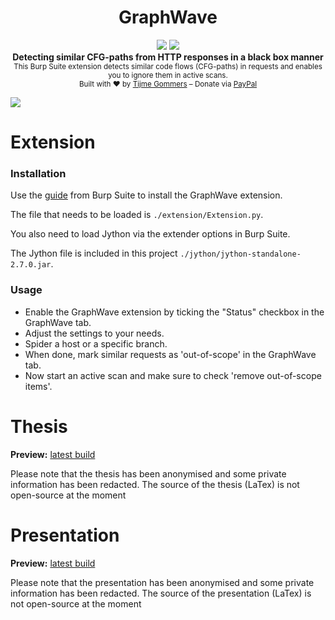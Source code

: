 <h1 align="center">GraphWave</h1>
<p align="center">
    <a href="https://github.com/renegadev22/graphwave/blob/master/LICENSE.md"><img src="https://raw.finnwea.com/shield/?firstText=License&secondText=MIT" /></a>
    <a href="https://github.com/renegadev22/graphwave/releases"><img src="https://raw.finnwea.com/shield/?typeKey=SemverVersion&typeValue1=graphwave&typeValue2=master&typeValue4=Beta&cache=5"></a>
    <br/>
    <b>Detecting similar CFG-paths from HTTP responses in a black box manner</b>
    <br/>
    <sub>This Burp Suite extension detects similar code flows (CFG-paths) in requests and enables you to ignore them in active scans.</sub>
    <br/>
    <sub>Built with ❤︎ by <a href="https://twitter.com/finnwea">Tijme Gommers</a> – Donate via <a href="https://www.paypal.me/tijmegommers/5">PayPal</a></sub>
</p>

<img src="https://github.com/tijme/graphwave/raw/master/.github/preview.png" />

# Extension

### Installation

Use the [guide](https://support.portswigger.net/customer/portal/articles/1965930-how-to-install-an-extension-in-burp-suite) from Burp Suite to install the GraphWave extension.

The file that needs to be loaded is `./extension/Extension.py`.

You also need to load Jython via the extender options in Burp Suite.

The Jython file is included in this project `./jython/jython-standalone-2.7.0.jar`.

### Usage

* Enable the GraphWave extension by ticking the "Status" checkbox in the GraphWave tab.
* Adjust the settings to your needs.
* Spider a host or a specific branch.
* When done, mark similar requests as 'out-of-scope' in the GraphWave tab.
* Now start an active scan and make sure to check 'remove out-of-scope items'.

# Thesis

**Preview:** [latest build](https://github.com/tijme/graphwave/blob/master/.github/thesis-graphwave-tijme-gommers.pdf)

Please note that the thesis has been anonymised and some private information has been redacted. The source of the thesis (LaTex) is not open-source at the moment

# Presentation

**Preview:** [latest build](https://github.com/tijme/graphwave/blob/master/.github/thesis-presentation-tijme-gommers.pdf)

Please note that the presentation has been anonymised and some private information has been redacted. The source of the presentation (LaTex) is not open-source at the moment
